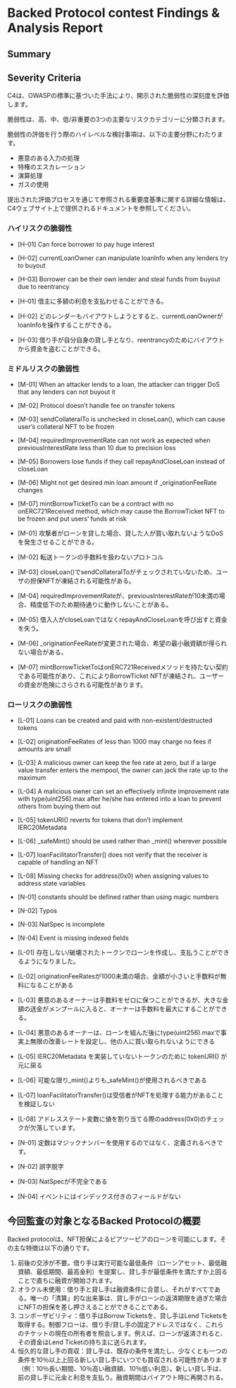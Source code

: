 # Backed Protocol contest Findings & Analysis Report

## Summary

## Severity Criteria
C4は、OWASPの標準に基づいた手法により、開示された脆弱性の深刻度を評価します。  

脆弱性は、高、中、低/非重要の3つの主要なリスクカテゴリーに分類されます。  

脆弱性の評価を行う際のハイレベルな検討事項は、以下の主要分野にわたります。  

- 悪意のある入力の処理
- 特権のエスカレーション
- 演算処理
- ガスの使用

提出された評価プロセスを通じて参照される重要度基準に関する詳細な情報は、C4ウェブサイト上で提供されるドキュメントを参照してください。

### ハイリスクの脆弱性

- [H-01] Can force borrower to pay huge interest
- [H-02] currentLoanOwner can manipulate loanInfo when any lenders try to buyout
- [H-03] Borrower can be their own lender and steal funds from buyout due to reentrancy

- [H-01] 借主に多額の利息を支払わせることができる。
- [H-02] どのレンダーもバイアウトしようとすると、currentLoanOwnerがloanInfoを操作することができる。
- [H-03] 借り手が自分自身の貸し手となり、reentrancyのためにバイアウトから資金を盗むことができる。

### ミドルリスクの脆弱性

- [M-01] When an attacker lends to a loan, the attacker can trigger DoS that any lenders can not buyout it
- [M-02] Protocol doesn’t handle fee on transfer tokens
- [M-03] sendCollateralTo is unchecked in closeLoan(), which can cause user’s collateral NFT to be frozen
- [M-04] requiredImprovementRate can not work as expected when previousInterestRate less than 10 due to precision loss
- [M-05] Borrowers lose funds if they call repayAndCloseLoan instead of closeLoan
- [M-06] Might not get desired min loan amount if _originationFeeRate changes
- [M-07] mintBorrowTicketTo can be a contract with no onERC721Received method, which may cause the BorrowTicket NFT to be frozen and put users’ funds at risk

- [M-01] 攻撃者がローンを貸した場合、貸した人が買い取れないようなDoSを発生させることができる。
- [M-02] 転送トークンの手数料を扱わないプロトコル
- [M-03] closeLoan()でsendCollateralToがチェックされていないため、ユーザの担保NFTが凍結される可能性がある。
- [M-04] requiredImprovementRateが、previousInterestRateが10未満の場合、精度低下のため期待通りに動作しないことがある。
- [M-05] 借入人がcloseLoanではなくrepayAndCloseLoanを呼び出すと資金を失う。
- [M-06] _originationFeeRateが変更された場合、希望の最小融資額が得られない場合がある。
- [M-07] mintBorrowTicketToはonERC721Receivedメソッドを持たない契約である可能性があり、これによりBorrowTicket NFTが凍結され、ユーザーの資金が危険にさらされる可能性があります。

### ローリスクの脆弱性

- [L-01] Loans can be created and paid with non-existent/destructed tokens
- [L-02] originationFeeRates of less than 1000 may charge no fees if amounts are small
- [L-03] A malicious owner can keep the fee rate at zero, but if a large value transfer enters the mempool, the owner can jack the rate up to the maximum
- [L-04] A malicious owner can set an effectively infinite improvement rate with type(uint256).max after he/she has entered into a loan to prevent others from buying them out
- [L-05] tokenURI() reverts for tokens that don’t implement IERC20Metadata
- [L-06] _safeMint() should be used rather than _mint() wherever possible
- [L-07] loanFacilitatorTransfer() does not verify that the receiver is capable of handling an NFT
- [L-08] Missing checks for address(0x0) when assigning values to address state variables
- [N-01] constants should be defined rather than using magic numbers
- [N-02] Typos
- [N-03] NatSpec is incomplete
- [N-04] Event is missing indexed fields

- [L-01] 存在しない/破壊されたトークンでローンを作成し、支払うことができるようになりました。
- [L-02] originationFeeRatesが1000未満の場合、金額が小さいと手数料が無料になることがある
- [L-03] 悪意のあるオーナーは手数料をゼロに保つことができるが、大きな金額の送金がメンプールに入ると、オーナーは手数料を最大にすることができる。
- [L-04] 悪意のあるオーナーは、ローンを組んだ後にtype(uint256).maxで事実上無限の改善レートを設定し、他の人に買い取られないようにできる
- [L-05] IERC20Metadata を実装していないトークンのために tokenURI() が元に戻る
- [L-06] 可能な限り_mint()よりも_safeMint()が使用されるべきである
- [L-07] loanFacilitatorTransfer()は受信者がNFTを処理する能力があることを検証しない
- [L-08] アドレスステート変数に値を割り当てる際のaddress(0x0)のチェックが欠落しています。
- [N-01] 定数はマジックナンバーを使用するのではなく、定義されるべきです。
- [N-02] 誤字脱字
- [N-03] NatSpecが不完全である
- [N-04] イベントにはインデックス付きのフィールドがない

## 今回監査の対象となるBacked Protocolの概要

Backed protocolは、NFT担保によるピアツーピアのローンを可能にします。その主な特徴は以下の通りです。
1. 前後の交渉が不要。借り手は実行可能な最低条件（ローンアセット、最低融資額、最低期間、最高金利）を提案し、貸し手が最低条件を満たすか上回ることで直ちに融資が開始されます。
2. オラクル未使用：借り手と貸し手は融資条件に合意し、それがすべてである。唯一の「清算」的な出来事は、貸し手がローンの返済期限を過ぎた場合にNFTの担保を差し押さえることができることである。
3. コンポーザビリティ：借り手はBorrow Ticketsを、貸し手はLend Ticketsを取得する。制御フローは、借り手/貸し手の固定アドレスではなく、これらのチケットの現在の所有者を照会します。例えば、ローンが返済されると、その資金はLend Ticketの持ち主に送られます。
4. 恒久的な貸し手の買収：貸し手は、既存の条件を満たし、少なくとも一つの条件を10％以上上回る新しい貸し手にいつでも買収される可能性があります（例：10％長い期間、10％高い融資額、10％低い利息）。新しい貸し手は、前の貸し手に元金と利息を支払う。融資期間はバイアウト時に再開される。